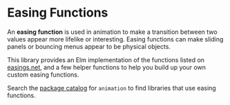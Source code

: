 # Easing Functions

An **easing function** is used in animation to make a transition between two values appear more lifelike or interesting.
Easing functions can make sliding panels or bouncing menus appear to be physical objects.

This library provides an Elm implementation of the functions listed on [easings.net](http://easings.net/), and a few
helper functions to help you build up your own custom easing functions.

Search the [package catalog](http://package.elm-lang.org/) for `animation` to find libraries that use easing functions.
